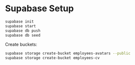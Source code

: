 # Supabase Setup

```bash
supabase init
supabase start
supabase db push
supabase db seed
```

Create buckets:
```bash
supabase storage create-bucket employees-avatars --public
supabase storage create-bucket employees-cv
```
